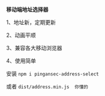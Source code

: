 **移动端地址选择器**

1、地址新，定期更新

2、动画平顺

3、兼容各大移动浏览器

4、使用简单


安装 
`
npm i pingansec-address-select
`

或者
`dist/address.min.js  你懂的
`